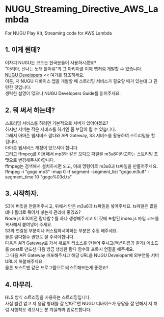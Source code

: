 # NUGU_Streaming_Directive_AWS_Lambda
For NUGU Play Kit, Streaming code for AWS Lambda  

## 1. 이게 뭔데?
어차피 NUGU는 코드는 한국분들이 사용하시겠죠?  
"아리아, 신나는 노래 틀어줘"의 그 아리아를 이제 앱처럼 개발할 수 있습니다.  
[NUGU Developers](https://developers.nugu.co.kr/) << 여기를 참조하세요.  
여튼, 저 NUGU 디바이스 앱을 개발할 때 스트리밍 서비스가 필요할 때가 있는데 그 관련한 것입니다.  
생략한 설명이 많으니 NUGU Developers Guide를 읽어주세요.  

## 2. 뭐 써서 하는데?
스트리밍 서비스를 하려면 기본적으로 서버가 있어야겠죠?  
하지만 서버는 작은 서비스를 하기엔 좀 부담이 될 수 있습니다.  
그래서 아마존 웹서비스 람다와 API Gateway, S3 서비스를 활용하여 스트리밍을 할 겁니다.  
아마존 웹서비스 계정이 있으셔야 합니다.  
그리고 ffmpeg를 이용해서 mp3와 같은 오디오 파일을 m3u8이라고하는 스트리밍 포맷으로 변경해주셔야합니다.  
ffmpeg는 검색해서 설치하시면 되고, 아래 명령어로 m3u8과 ts파일을 만들어주세요.  
ffmpeg -i "gogo.mp3" -map 0 -f segment -segment_list "gogo.m3u8" -segment_time 10 "gogo%03d.ts"

## 3. 시작하자.
S3에 버킷을 만들어주시고, 위에서 만든 m3u8과 ts파일을 넣어주세요. ts파일은 많을테니 폴더로 묶어서 넣는게 관리에 좋겠죠?  
Node js 8.10버전 람다함수를 하나 생성해주시고 이 깃에 포함된 index.js 파일 코드를 복사해서 붙여넣어 주세요.  
S3와 연결된 부분이나 커스텀하셔야하는 부분은 수정 해주세요.  
물론 람다함수 권한도 잘 주셔야합니다.  
다음은 API Gateway로 가서 새로운 리소스를 만들어 주시고(액션이름과 같게) 메소드를 post로 만드신 다음 방금 생성한 람다 함수와 프록시 연결을 해주세요.  
그 다음 API Gateway 배포해주시고 해당 URL을 NUGU Developer에 외부연동 서버 URL에 복붙해주세요.  
물론 포스트맨 같은 프로그램으로 테스트해보는게 좋겠죠?

## 4. 마무리.
HLS 방식 스트리밍을 사용하는 스트리밍입니다.  
사실 별건 없고 저 응답 형태를 잘 안따르면 NUGU 디바이스가 응답을 잘 안해서 저 처럼 시행착오 겪으시는 분 계실까봐 업로드합니다.
